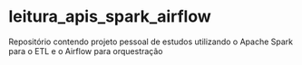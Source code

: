 # leitura_apis_spark_airflow
Repositório contendo projeto pessoal de estudos utilizando o Apache Spark para o ETL e o Airflow para orquestração
